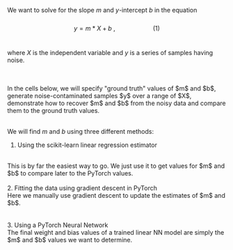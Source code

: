 We want to solve for the slope $m$ and $y$-intercept $b$ in the equation 
<br>
<br>
$$
y = m * X + b~,~~~~~~~~~~~~~~~~~~~~~~(1)
$$
<br>

where $X$ is the independent variable and $y$ is a series of samples having noise. 
 
<br>
<br>
In the cells below, we will specify "ground truth" values of $m$ and $b$, generate noise-contaminated samples $y$ over a range of $X$, demonstrate how to recover $m$ and $b$ from the noisy data and compare them to the ground truth values. 
<br>
<br>

We will find $m$ and $b$ using three different methods:
<br>
1. Using the scikit-learn linear regression estimator
<br>
This is by far the easiest way to go. We just use it to get values for $m$ and $b$ to compare later to the PyTorch values. 
<br>
<br>
2. Fitting the data using gradient descent in PyTorch
<br>
Here we manually use gradient descent to update the estimates of $m$ and $b$. 
<br>
<br>
<br>
3. Using a PyTorch Neural Network
<br>
The final weight and bias values of a trained linear NN model are simply the $m$ and $b$ values we want to determine.
<br>
<br>

